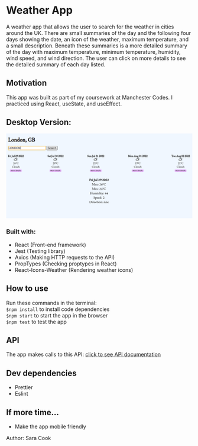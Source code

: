 # Weather App

A weather app that allows the user to search for the weather in cities around the UK. There are small summaries of the day and the following four days showing the date, an icon of the weather, maximum temperature, and a small description. Beneath these summaries is a more detailed summary of the day with maximum temperature, minimum temperature, humidity, wind speed, and wind direction. The user can click on more details to see the detailed summary of each day listed.

## Motivation

This app was built as part of my coursework at Manchester Codes. I practiced using React, useState, and useEffect.

## Desktop Version:

![desktop version](./src/screenshot.png)

### Built with:

- React (Front-end framework)
- Jest (Testing library)
- Axios (Making HTTP requests to the API)
- PropTypes (Checking proptypes in React)
- React-Icons-Weather (Rendering weather icons)

## How to use

Run these commands in the terminal:\
`$npm install` to install code dependencies\
`$npm start` to start the app in the browser\
`$npm test` to test the app

## API

The app makes calls to this API: [click to see API documentation](mcr-codes-weather-app.herokuapp.com)

## Dev dependencies

- Prettier
- Eslint

## If more time...

- Make the app mobile friendly

Author: Sara Cook
